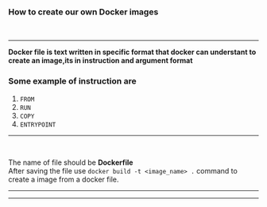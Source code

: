 ### How to create our own Docker images
</br>

---

**Docker file is text written in specific format that docker can understant to create an image,its in instruction and argument format**</br>

### Some example of instruction are 
1. ``FROM``
2. ``RUN``
3. ``COPY``
4. ``ENTRYPOINT``
---
</br>

The name of file should be **Dockerfile**</br>
After saving the file use  ``docker build -t <image_name> .`` command to create a image from a docker file.


---
---


